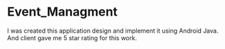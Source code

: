 # Event_Managment
I was created this application design and implement it using Android Java. And client gave me 5 star rating for this work.
